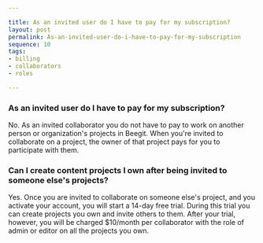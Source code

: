 ```yaml
---

title: As an invited user do I have to pay for my subscription?
layout: post
permalink: As-an-invited-user-do-i-have-to-pay-for-my-subscription
sequence: 10
tags:
- billing
- collaborators
- roles

---
```


### As an invited user do I have to pay for my subscription? 
No. As an invited collaborator you do not have to pay to work on another person or organization's projects in Beegit. When you're invited to collaborate on a project, the owner of that project pays for you to participate with them. 

### Can I create content projects I own after being invited to someone else's projects? 
Yes. Once you are invited to collaborate on someone else's project, and you activate your account, you will start a 14-day free trial. During this trial you can create projects you own and invite others to them. After your trial, however, you will be charged $10/month per collaborator with the role of admin or editor on all the projects you own. 
